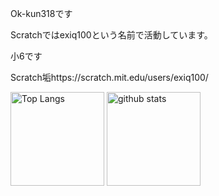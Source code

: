 Ok-kun318です

Scratchではexiq100という名前で活動しています。

小6です

Scratch垢https://scratch.mit.edu/users/exiq100/
<p align="left"> 
  <img alt="Top Langs" height="150px" src="https://github-readme-stats.vercel.app/api/top-langs/?username=Ok-kun318&layout=compact&show_icons=true&theme=shadow_blue" />
  <img alt="github stats" height="150px" src="https://github-readme-stats.vercel.app/api?username=Ok-kun318&show_icons=ture&theme=shadow_blue" />
</p>

<!--
Credits
https://github.com/anuraghazra/github-readme-stats
-->
